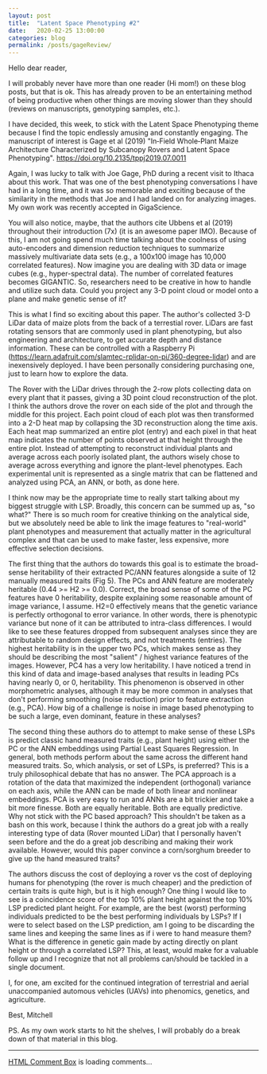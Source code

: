 ```yaml
---
layout: post
title:  "Latent Space Phenotyping #2"
date:   2020-02-25 13:00:00
categories: blog
permalink: /posts/gageReview/
---
```

Hello dear reader,

I will probably never have more than one reader (Hi mom!) on these blog posts, but that is ok. This has already proven to be an entertaining method of being productive when other things are moving slower than they should (reviews on manuscripts, genotyping samples, etc.).

I have decided, this week, to stick with the Latent Space Phenotyping theme because I find the topic endlessly amusing and constantly engaging. The manuscript of interest is Gage et al (2019) "In‐Field Whole‐Plant Maize Architecture Characterized by Subcanopy Rovers and Latent Space Phenotyping".  https://doi.org/10.2135/tppj2019.07.0011

Again, I was lucky to talk with Joe Gage, PhD during a recent visit to Ithaca about this work. That was one of the best phenotyping conversations I have had in a long time, and it was so memorable and exciting because of the similarity in the methods that Joe and I had landed on for analyzing images. My own work was recently accepted in GigaScience. 

You will also notice, maybe, that the authors cite Ubbens et al (2019) throughout their introduction (7x) (it is an awesome paper IMO). Because of this, I am not going spend much time talking about the coolness of using auto-encoders and dimension reduction techniques to summarize massively multivariate data sets (e.g., a 100x100 image has 10,000 correlated features). Now imagine you are dealing with 3D data or image cubes (e.g., hyper-spectral data). The number of correlated features becomes GIGANTIC. So, researchers need to be creative in how to handle and utilize such data. Could you project any 3-D point cloud or model onto a plane and make genetic sense of it?

This is what I find so exciting about this paper. The author's collected 3-D LiDar data of maize plots from the back of a terrestial rover. LiDars are fast rotating sensors that are commonly used in plant phenotyping, but also engineering and architecture, to get accurate depth and distance information. These can be controlled with a Raspberry Pi (https://learn.adafruit.com/slamtec-rplidar-on-pi/360-degree-lidar) and are inexensively deployed. I have been personally considering purchasing one, just to learn how to explore the data. 

The Rover with the LiDar drives through the 2-row plots collecting data on every plant that it passes, giving a 3D point cloud reconstruction of the plot. I think the authors drove the rover on each side of the plot and through the middle for this project. Each point cloud of each plot was then transformed into a 2-D heat map by collapsing the 3D reconstruction along the time axis. Each heat map summarized an entire plot (entry) and each pixel in that heat map indicates the number of points observed at that height through the entire plot. Instead of attempting to reconstruct individual plants and average across each poorly isolated plant, the authors wisely chose to average across everything and ignore the plant-level phenotypes. Each experimental unit is represented as a single matrix that can be flattened and analyzed using PCA, an ANN, or both, as done here. 

I think now may be the appropriate time to really start talking about my biggest struggle with LSP. Broadly, this concern can be summed up as, "so what?" There is so much room for creative thinking on the analytical side, but we absolutely need be able to link the image features to "real-world" plant phenotypes and measurement that actually matter in the agricultural complex and that can be used to make faster, less expensive, more effective selection decisions.

The first thing that the authors do towards this goal is to estimate the broad-sense heritability of their extracted PC/ANN features alongside a suite of 12 manually measured traits (Fig 5). The PCs and ANN feature are moderately heritable (0.44 >= H2 >= 0.0). Correct, the broad sense of some of the PC features have 0 heritability, despite explaining some reasonable amount of image variance, I assume. H2=0 effectively means that the genetic variance is perfectly orthogonal to error variance. In other words, there is phenotypic variance but none of it can be attributed to intra-class differences. I would like to see these features dropped from subsequent analyses since they are attributable to random design effects, and not treatments (entries).  The highest heritability is in the upper two PCs, which makes sense as they should be describing the most "salient" / highest variance features of the images. However, PC4 has a very low heritability. I have noticed a trend in this kind of data and image-based analyses that results in leading PCs having nearly 0, or 0, heritability. This phenomenon is observed in other morphometric analyses, although it may be more common in analyses that don't performing smoothing (noise reduction) prior to feature extraction (e.g., PCA). How big of a challenge is noise in image based phenotyping to be such a large, even dominant, feature in these analyses? 

The second thing these authors do to attempt to make sense of these LSPs is predict classic hand measured traits (e.g., plant height) using either the PC or the ANN embeddings using Partial Least Squares Regression. In general, both methods perform about the same across the different hand measured traits. So, which analysis, or set of LSPs, is preferred? This is a truly philosophical debate that has no answer. The PCA approach is a rotation of the data that maximized the independent (orthogonal) variance on each axis, while the ANN can be made of both linear and nonlinear embeddings. PCA is very easy to run and ANNs are a bit trickier and take a bit more finesse. Both are equally heritable. Both are equally predictive. Why not stick with the PC based approach? This shouldn't be taken as a bash on this work, because I think the authors do a great job with a really interesting type of data (Rover mounted LiDar) that I personally haven't seen before and the do a great job describing and making their work available. However, would this paper convince a corn/sorghum breeder to give up the hand measured traits?

The authors discuss the cost of deploying a rover vs the cost of deploying humans for phenotyping (the rover is much cheaper) and the prediction of certain traits is quite high, but is it high enough? One thing I would like to see is a coincidence score of the top 10% plant height against the top 10% LSP predicted plant height. For example, are the best (worst) performing individuals predicted to be the best performing individuals by LSPs? If I were to select based on the LSP prediction, am I going to be discarding the same lines and keeping the same lines as if i were to hand measure them? What is the difference in genetic gain made by acting directly on plant height or through a correlated LSP? This, at least, would make for a valuable follow up and I recognize that not all problems can/should be tackled in a single document.

 I, for one, am excited for the continued integration of terrestrial and aerial unaccompanied automous vehicles (UAVs) into phenomics, genetics, and agriculture.

Best,
Mitchell

PS. As my own work starts to hit the shelves, I will probably do a break down of that material in this blog.

<div>
<hr>
<!-- begin wwww.htmlcommentbox.com -->
 <div id="HCB_comment_box"><a href="http://www.htmlcommentbox.com">HTML Comment Box</a> is loading comments...</div>
 <link rel="stylesheet" type="text/css" href="https://www.htmlcommentbox.com/static/skins/bootstrap/twitter-bootstrap.css?v=0" />
 <script type="text/javascript" id="hcb"> /*<!--*/ if(!window.hcb_user){hcb_user={};} (function(){var s=document.createElement("script"), l=hcb_user.PAGE || (""+window.location).replace(/'/g,"%27"), h="https://www.htmlcommentbox.com";s.setAttribute("type","text/javascript");s.setAttribute("src", h+"/jread?page="+encodeURIComponent(l).replace("+","%2B")+"&mod=%241%24wq1rdBcg%24PA2uM8eZu8ahjVeJqACBr%2F"+"&opts=16862&num=10&ts=1582326793394");if (typeof s!="undefined") document.getElementsByTagName("head")[0].appendChild(s);})(); /*-->*/ </script>
<!-- end www.htmlcommentbox.com -->
</div>
